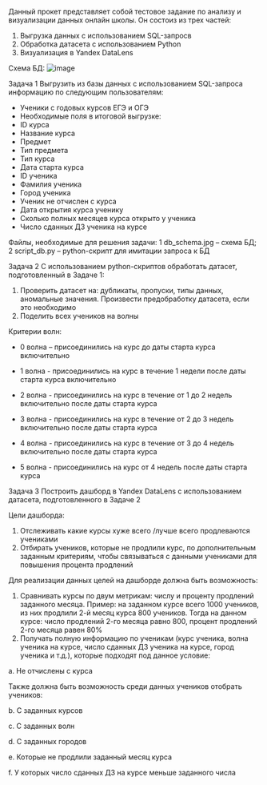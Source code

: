 Данный прокет представляет собой тестовое задание по анализу и визуализации данных онлайн школы. Он состоиз из трех частей: 
1) Выгрузка данных с использованием SQL-запросв
2) Обработка датасета с использованием Python
3) Визуализация в Yandex DataLens

Схема БД:
![image](https://github.com/user-attachments/assets/8dff000f-c85c-4121-a9f9-cac0aadb63e5)

Задача 1
Выгрузить из базы данных с использованием SQL-запроса информацию по следующим пользователям:
- Ученики с годовых курсов ЕГЭ и ОГЭ
- Необходимые поля в итоговой выгрузке:
- ID курса
- Название курса
- Предмет
- Тип предмета
- Тип курса
- Дата старта курса
- ID ученика
- Фамилия ученика
- Город ученика
- Ученик не отчислен с курса
- Дата открытия курса ученику
- Сколько полных месяцев курса открыто у ученика
- Число сданных ДЗ ученика на курсе

Файлы, необходимые для решения задачи:
1 db_schema.jpg – схема БД;
2 script_db.py – python-скрипт для имитации запроса к БД

Задача 2
С использованием python-скриптов обработать датасет, подготовленный в Задаче 1:
1) Проверить датасет на: дубликаты, пропуски, типы данных, аномальные значения. Произвести предобработку датасета, если это необходимо
2) Поделить всех учеников на волны

Критерии волн:
- 0 волна – присоединились на курс до даты старта курса включительно

- 1 волна - присоединились на курс в течение 1 недели после даты старта курса включительно

- 2 волна - присоединились на курс в течение от 1 до 2 недель включительно после даты старта курса

- 3 волна - присоединились на курс в течение от 2 до 3 недель включительно после даты старта курса

- 4 волна - присоединились на курс в течение от 3 до 4 недель включительно после даты старта курса

- 5 волна - присоединились на курс от 4 недель после даты старта курса


Задача 3
Построить дашборд в Yandex DataLens с использованием датасета, подготовленного в Задаче 2

Цели дашборда:
1) Отслеживать какие курсы хуже всего /лучше всего продлеваются учениками
2) Отбирать учеников, которые не продлили курс, по дополнительным заданным критериям, чтобы связываться с данными учениками для повышения процента продлений

Для реализации данных целей на дашборде должна быть возможность:
1) Сравнивать курсы по двум метрикам: числу и проценту продлений заданного месяца. Пример: на заданном курсе всего 1000 учеников, из них продлили 2-й месяц курса 800 учеников. Тогда на данном курсе: число продлений 2-го месяца равно 800, процент продлений 2-го месяца равен 80%
2) Получать полную информацию по ученикам (курс ученика, волна ученика на курсе, число сданных ДЗ ученика на курсе, город ученика и т.д.), которые подходят под данное условие:

a. Не отчислены с курса

Также должна быть возможность среди данных учеников отобрать учеников:

b. С заданных курсов

c. С заданных волн

d. С заданных городов

e. Которые не продлили заданный месяц курса

f. У которых число сданных ДЗ на курсе меньше заданного числа
